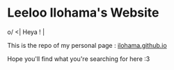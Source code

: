 # **Leeloo Ilohama's Website**

o/ <| Heya ! |

This is the repo of my personal page : [ilohama.github.io](http://ilohama.github.io/)

Hope you'll find what you're searching for here :3

